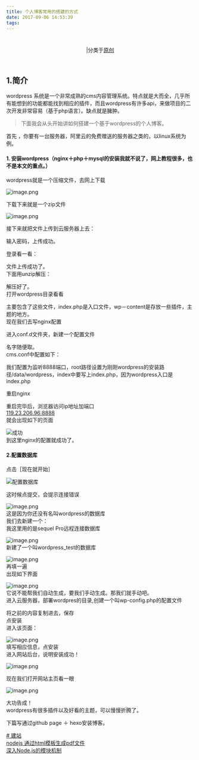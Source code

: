 ```yaml
---
title: 个人博客常用的搭建的方式
date: 2017-09-06 14:53:39
tags:
---
```


<div class="post-block"><link itemprop="mainEntityOfPage" href="http://cmszlx.win/2017/09/06/个人博客常用的搭建的方式-一-php-mysql-nginx-wordpress/"><span hidden="" itemprop="author" itemscope="" itemtype="http://schema.org/Person"><meta itemprop="name" content="linXiao"><meta itemprop="description" content=""><meta itemprop="image" content="/images/avatar.gif"></span><span hidden="" itemprop="publisher" itemscope="" itemtype="http://schema.org/Organization"><meta itemprop="name" content="Hurry"></span><header class="post-header"><h1 class="post-title" itemprop="name headline"></h1><div class="post-meta"><span class="post-time"><span class="post-meta-item-icon"><i class="fa fa-calendar-o"></i></span></span><span class="post-category"><span class="post-meta-divider">|</span><span class="post-meta-item-icon"><i class="fa fa-folder-o"></i></span><span class="post-meta-item-text">分类于</span><span itemprop="about" itemscope="" itemtype="http://schema.org/Thing"><a href="/categories/原创/" itemprop="url" rel="index"><span itemprop="name">原创</span></a></span></span></div></header><div class="post-body" itemprop="articleBody"><h2 id="1-简介"><a href="#1-简介" class="headerlink" title="1.简介"></a>1.简介</h2><p>wordpress 系统是一个非常成熟的cms内容管理系统。特点就是大而全，几乎所有能想到的功能都能找到相应的插件，而且wordpress有许多api，来做项目的二次开发非常容易（基于php语言）。缺点就是臃肿。</p><blockquote><p>下面我会从头开始讲如何搭建一个基于wordpress的个人博客。</p></blockquote><p>首先 ，你要有一台服务器，阿里云的免费赠送的服务器之类的，以linux系统为例。</p><h4 id="1-安装wordpress（nginx＋php＋mysql的安装我就不说了，网上教程很多，也不是本文的重点。）"><a href="#1-安装wordpress（nginx＋php＋mysql的安装我就不说了，网上教程很多，也不是本文的重点。）" class="headerlink" title="1. 安装wordpress（nginx＋php＋mysql的安装我就不说了，网上教程很多，也不是本文的重点。）"></a>1. 安装wordpress（nginx＋php＋mysql的安装我就不说了，网上教程很多，也不是本文的重点。）</h4><p>wordpress就是一个压缩文件，去网上下载</p><p><img src="http://upload-images.jianshu.io/upload_images/5420078-84ddf014ed5f73de.png?imageMogr2/auto-orient/strip%7CimageView2/2/w/1240" alt="image.png"></p><p>下载下来就是一个zip文件</p><p><img src="http://upload-images.jianshu.io/upload_images/5420078-090d3fae27405a27.png?imageMogr2/auto-orient/strip%7CimageView2/2/w/1240" alt="image.png"></p><p>接下来就把文件上传到云服务器上去：</p><precode language="" precodenum="0"></precode><p>输入密码，上传成功。</p><precode language="" precodenum="1"></precode><p>登录看一看：</p><precode language="" precodenum="2"></precode><p>文件上传成功了。<br>下面用unzip解压：</p><precode language="" precodenum="3"></precode><precode language="" precodenum="4"></precode><p>解压好了。<br>打开wordpress目录看看</p><precode language="" precodenum="5"></precode><p>主要包含了这些文件，index.php是入口文件，wp－content是存放一些插件，主题的地方。<br>现在我们去写nginx配置</p><precode language="" precodenum="6"></precode><p>进入conf.d文件夹，新建一个配置文件</p><precode language="" precodenum="7"></precode><p>名字随便取。<br>cms.conf中配置如下：</p><precode language="" precodenum="8"></precode><p>我们配置为监听8888端口，root路径设置为刚刚wordpress的安装路径/data/wordpress，index中要写上index.php，因为wordpress入口是index.php</p><precode language="" precodenum="9"></precode><p>重启nginx</p><precode language="" precodenum="10"></precode><p>重启完毕后，浏览器访问ip地址加端口<br><a href="119.23.206.96:8888" target="_blank" rel="noopener">119.23.206.96:8888</a><br>就会出现如下的页面</p><p><img src="http://upload-images.jianshu.io/upload_images/5420078-7f36c646e38732b8.png?imageMogr2/auto-orient/strip%7CimageView2/2/w/1240" alt="成功"><br>到这里nginx的配置就成功了。</p><h4 id="2-配置数据库"><a href="#2-配置数据库" class="headerlink" title="2.配置数据库"></a>2.配置数据库</h4><p>点击［现在就开始］</p><p><img src="http://upload-images.jianshu.io/upload_images/5420078-ba8046d504564cb3.png?imageMogr2/auto-orient/strip%7CimageView2/2/w/1240" alt="配置数据库"></p><p>这时候点提交，会提示连接错误</p><p><img src="http://upload-images.jianshu.io/upload_images/5420078-cb4e82d2e6d2b465.png?imageMogr2/auto-orient/strip%7CimageView2/2/w/1240" alt="image.png"><br>这是因为你还没有名叫wordpress的数据库<br>我们去新建一个：<br>我这里用的是sequel Pro远程连接数据库</p><p><img src="http://upload-images.jianshu.io/upload_images/5420078-4913a3f1b79096dd.png?imageMogr2/auto-orient/strip%7CimageView2/2/w/1240" alt="image.png"><br>新建了一个叫wordpress_test的数据库</p><p><img src="http://upload-images.jianshu.io/upload_images/5420078-afa164b6c2669b50.png?imageMogr2/auto-orient/strip%7CimageView2/2/w/1240" alt="image.png"><br>再填一遍<br>出现如下界面</p><p><img src="http://upload-images.jianshu.io/upload_images/5420078-32935bd023c5d93c.png?imageMogr2/auto-orient/strip%7CimageView2/2/w/1240" alt="image.png"><br>它说不能帮我们自动生成，要我们手动生成。那我们就手动吧。<br>进入云服务器，部署wordpres的目录,创建一个叫wp-config.php的配置文件</p><precode language="" precodenum="11"></precode><p>将之前的内容复制进去，保存<br>点安装<br>进入该页面：</p><p><img src="http://upload-images.jianshu.io/upload_images/5420078-1e1bb507ff54c092.png?imageMogr2/auto-orient/strip%7CimageView2/2/w/1240" alt="image.png"><br>填写相应信息，点安装<br>进入网站后台，说明安装成功！</p><p><img src="http://upload-images.jianshu.io/upload_images/5420078-5fdae3a1af5e141f.png?imageMogr2/auto-orient/strip%7CimageView2/2/w/1240" alt="image.png"></p><p>现在我们打开网站主页看一眼</p><p><img src="http://upload-images.jianshu.io/upload_images/5420078-857f294b66924857.png?imageMogr2/auto-orient/strip%7CimageView2/2/w/1240" alt="image.png"></p><p>大功告成！<br>wordpress有很多插件以及好看的主题，可以慢慢折腾了。</p><p>下篇写通过github page ＋ hexo安装博客。</p></div><footer class="post-footer"><div class="post-tags"><a href="/tags/建站/" rel="tag"># 建站</a></div><div class="post-nav"><div class="post-nav-next post-nav-item"><a href="/2017/09/05/nodejs-通过html模板生成pdf文件/" rel="next" title="nodejs 通过html模板生成pdf文件"><i class="fa fa-chevron-left"></i> nodejs 通过html模板生成pdf文件 </a></div><span class="post-nav-divider"></span><div class="post-nav-prev post-nav-item"><a href="/2017/11/15/深入Node-js的模块机制/" rel="prev" title="深入Node.js的模块机制"> 深入Node.js的模块机制 <i class="fa fa-chevron-right"></i></a></div></div></footer></div>

